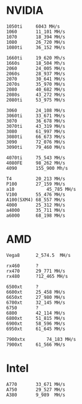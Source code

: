 # NVIDIA
`1050ti		6043 MH/s`<br>
`1060		11_101 MH/s`<br>
`1070		18_394 MH/s`<br>
`1080		26_720 MH/s`<br>
`1080ti		36_152 MH/s`<br>

`1660ti		19_620 Mh/s`<br>
`1660s		18_504 Mh/s`<br>
`2060		24_005 MH/s`<br>
`2060s		28_937 MH/s`<br>
`2070		30_641 MH/s`<br>
`2070s		35_970 MH/s`<br>
`2080		40_682 MH/s`<br>
`2080s		43_272 MH/s`<br>
`2080ti		53_975 MH/s`<br>

`3060		24_108 MH/s`<br>
`3060ti		33_671 MH/s`<br>
`3070		36_678 MH/s`<br>
`3070ti		43_319 MH/s`<br>
`3080		61_997 MH/s`<br>
`3080ti		66_673 MH/s`<br>
`3090		72_076 MH/s`<br>
`3090ti		79_460 MH/s`<br>

`4070ti		75_543 MH/s`<br>
`4080FE		98_262 MH/s`<br>
`4090		155_900 Mh/s`<br>

`T4			20_213 MH/s`<br>
`P100		27_159 MH/s`<br>
`a10			45_785 MH/s`<br>
`V100		55_476 MH/s`<br>
`A100(SXM4)	68_557 MH/s`<br>
`4000		25_312 MH/s`<br>
`a4000		35_711 MH/s`<br>
`a6000		68_198 MH/s`<br>



# AMD
`Vega8		2_574.5	 MH/s`<br>

`rx460		?`<br>
`rx470		29_771 MH/s`<br>
`rx480		?12_465 MH/s`<br>

`6500xt		?`<br>
`6600xt		25_458 MH/s`<br>
`6650xt		27_980 MH/s`<br>
`6700xt		32_145 MH/s`<br>
`6750		?`<br>
`6800		42_114 MH/s `<br>
`6800xt		51_815 MH/s `<br>
`6900xt		58_596 MH/s `<br>
`6950xt		61_645 MH/s`<br>

`7900xtx		74_183 MH/s`<br>
`7900xt		61_566 MH/s`<br>



# Intel
`A770		33_671 MH/s`<br>
`A750		29_527 MH/s`<br>
`A380		9_989  MH/s`<br>

